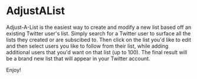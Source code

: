 AdjustAList
===========

Adjust-A-List is the easiest way to create and modify a new list based off an existing Twitter user's list. Simply search for a Twitter user to surface all the lists they created or are subscibed to. Then click on the list you'd like to edit and then select users you like to follow from their list, while adding additional users that you'd want on that list (up to 100). The final result will be a brand new list that will appear in your Twitter account.

Enjoy!
